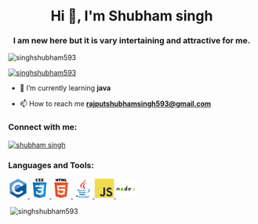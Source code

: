  <h1 align="center">Hi 👋, I'm Shubham singh</h1>
<h3 align="center">I am new here but it is vary intertaining and attractive for me.</h3>

<p align="left"> <img src="https://komarev.com/ghpvc/?username=singhshubham593&label=Profile%20views&color=0e75b6&style=flat" alt="singhshubham593" /> </p>

<p align="left"> <a href="https://github.com/ryo-ma/github-profile-trophy"><img src="https://github-profile-trophy.vercel.app/?username=singhshubham593" alt="singhshubham593" /></a> </p>

- 🌱 I’m currently learning **java**

- 📫 How to reach me **rajputshubhamsingh593@gmail.com**

<h3 align="left">Connect with me:</h3>
<p align="left">
<a href="https://linkedin.com/in/shubham singh" target="blank"><img align="center" src="https://raw.githubusercontent.com/rahuldkjain/github-profile-readme-generator/master/src/images/icons/Social/linked-in-alt.svg" alt="shubham singh" height="30" width="40" /></a>
</p>

<h3 align="left">Languages and Tools:</h3>
<p align="left"> <a href="https://www.cprogramming.com/" target="_blank" rel="noreferrer"> <img src="https://raw.githubusercontent.com/devicons/devicon/master/icons/c/c-original.svg" alt="c" width="40" height="40"/> </a> <a href="https://www.w3schools.com/css/" target="_blank" rel="noreferrer"> <img src="https://raw.githubusercontent.com/devicons/devicon/master/icons/css3/css3-original-wordmark.svg" alt="css3" width="40" height="40"/> </a> <a href="https://www.w3.org/html/" target="_blank" rel="noreferrer"> <img src="https://raw.githubusercontent.com/devicons/devicon/master/icons/html5/html5-original-wordmark.svg" alt="html5" width="40" height="40"/> </a> <a href="https://www.java.com" target="_blank" rel="noreferrer"> <img src="https://raw.githubusercontent.com/devicons/devicon/master/icons/java/java-original.svg" alt="java" width="40" height="40"/> </a> <a href="https://developer.mozilla.org/en-US/docs/Web/JavaScript" target="_blank" rel="noreferrer"> <img src="https://raw.githubusercontent.com/devicons/devicon/master/icons/javascript/javascript-original.svg" alt="javascript" width="40" height="40"/> </a> <a href="https://nodejs.org" target="_blank" rel="noreferrer"> <img src="https://raw.githubusercontent.com/devicons/devicon/master/icons/nodejs/nodejs-original-wordmark.svg" alt="nodejs" width="40" height="40"/> </a> </p>

<p>&nbsp;<img align="center" src="https://github-readme-stats.vercel.app/api?username=singhshubham593&show_icons=true&locale=en" alt="singhshubham593" /></p>
